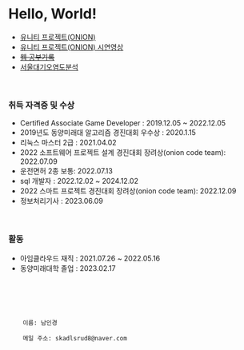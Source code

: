 # Hello, World!

- <a href="https://namnamu.github.io/">유니티 프로젝트(ONION)</a>
- <a href="https://youtu.be/4e2WnCjWdxM">유니티 프로젝트(ONION) 시연영상</a>
- <a href="https://github.com/namnamu/namnamu/blob/main/document/index.md"><del>웹 공부기록</del></a>
- <a href="https://youtu.be/YG9ZDxoyQYY">서울대기오염도분석</a>
<br>

### 취득 자격증 및 수상
- Certified Associate Game Developer : 2019.12.05 ~ 2022.12.05
- 2019년도 동양미래대 알고리즘 경진대회 우수상 : 2020.1.15
- 리눅스 마스터 2급 : 2021.04.02
- 2022 소프트웨어 프로젝트 설계 경진대회 장려상(onion code team): 2022.07.09
- 운전면허 2종 보통: 2022.07.13
- sql 개발자 : 2022.12.02 ~ 2024.12.02
- 2022 스마트 프로젝트 경진대회 장려상(onion code team): 2022.12.09
- 정보처리기사 : 2023.06.09
<br>

### 활동
- 아임클라우드 재직 : 2021.07.26 ~ 2022.05.16
- 동양미래대학 졸업 : 2023.02.17
<br/>
<br/>

```


    이름: 남인경

    메일 주소: skadlsrud8@naver.com


```

<!--
### Hi there 👋

**namnamu/namnamu** is a ✨ _special_ ✨ repository because its `README.md` (this file) appears on your GitHub profile.

Here are some ideas to get you started:

- 🔭 I’m currently working on ...
- 🌱 I’m currently learning ...
- 👯 I’m looking to collaborate on ...
- 🤔 I’m looking for help with ...
- 💬 Ask me about ...
- 📫 How to reach me: ...
- 😄 Pronouns: ...
- ⚡ Fun fact: ...
-->
